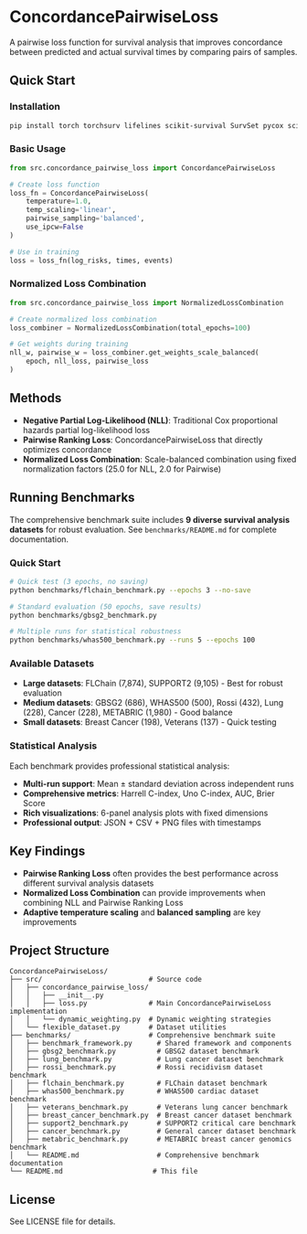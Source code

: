 # ConcordancePairwiseLoss

A pairwise loss function for survival analysis that improves concordance between predicted and actual survival times by comparing pairs of samples.

## Quick Start

### Installation
```bash
pip install torch torchsurv lifelines scikit-survival SurvSet pycox scikit-learn pandas numpy matplotlib seaborn
```

### Basic Usage
```python
from src.concordance_pairwise_loss import ConcordancePairwiseLoss

# Create loss function
loss_fn = ConcordancePairwiseLoss(
    temperature=1.0,
    temp_scaling='linear',
    pairwise_sampling='balanced',
    use_ipcw=False
)

# Use in training
loss = loss_fn(log_risks, times, events)
```

### Normalized Loss Combination
```python
from src.concordance_pairwise_loss import NormalizedLossCombination

# Create normalized loss combination
loss_combiner = NormalizedLossCombination(total_epochs=100)

# Get weights during training
nll_w, pairwise_w = loss_combiner.get_weights_scale_balanced(
    epoch, nll_loss, pairwise_loss
)
```

## Methods

- **Negative Partial Log-Likelihood (NLL)**: Traditional Cox proportional hazards partial log-likelihood loss
- **Pairwise Ranking Loss**: ConcordancePairwiseLoss that directly optimizes concordance
- **Normalized Loss Combination**: Scale-balanced combination using fixed normalization factors (25.0 for NLL, 2.0 for Pairwise)

## Running Benchmarks

The comprehensive benchmark suite includes **9 diverse survival analysis datasets** for robust evaluation. See `benchmarks/README.md` for complete documentation.

### Quick Start
```bash
# Quick test (3 epochs, no saving)
python benchmarks/flchain_benchmark.py --epochs 3 --no-save

# Standard evaluation (50 epochs, save results)
python benchmarks/gbsg2_benchmark.py

# Multiple runs for statistical robustness
python benchmarks/whas500_benchmark.py --runs 5 --epochs 100
```

### Available Datasets
- **Large datasets**: FLChain (7,874), SUPPORT2 (9,105) - Best for robust evaluation
- **Medium datasets**: GBSG2 (686), WHAS500 (500), Rossi (432), Lung (228), Cancer (228), METABRIC (1,980) - Good balance
- **Small datasets**: Breast Cancer (198), Veterans (137) - Quick testing

### Statistical Analysis
Each benchmark provides professional statistical analysis:
- **Multi-run support**: Mean ± standard deviation across independent runs
- **Comprehensive metrics**: Harrell C-index, Uno C-index, AUC, Brier Score
- **Rich visualizations**: 6-panel analysis plots with fixed dimensions
- **Professional output**: JSON + CSV + PNG files with timestamps

## Key Findings

- **Pairwise Ranking Loss** often provides the best performance across different survival analysis datasets
- **Normalized Loss Combination** can provide improvements when combining NLL and Pairwise Ranking Loss
- **Adaptive temperature scaling** and **balanced sampling** are key improvements

## Project Structure

```
ConcordancePairwiseLoss/
├── src/                          # Source code
│   ├── concordance_pairwise_loss/
│   │   ├── __init__.py
│   │   ├── loss.py               # Main ConcordancePairwiseLoss implementation
│   │   └── dynamic_weighting.py  # Dynamic weighting strategies
│   └── flexible_dataset.py       # Dataset utilities
├── benchmarks/                   # Comprehensive benchmark suite
│   ├── benchmark_framework.py      # Shared framework and components
│   ├── gbsg2_benchmark.py          # GBSG2 dataset benchmark
│   ├── lung_benchmark.py           # Lung cancer dataset benchmark
│   ├── rossi_benchmark.py          # Rossi recidivism dataset benchmark
│   ├── flchain_benchmark.py        # FLChain dataset benchmark
│   ├── whas500_benchmark.py        # WHAS500 cardiac dataset benchmark
│   ├── veterans_benchmark.py       # Veterans lung cancer benchmark
│   ├── breast_cancer_benchmark.py  # Breast cancer dataset benchmark
│   ├── support2_benchmark.py       # SUPPORT2 critical care benchmark
│   ├── cancer_benchmark.py         # General cancer dataset benchmark
│   ├── metabric_benchmark.py       # METABRIC breast cancer genomics benchmark
│   └── README.md                   # Comprehensive benchmark documentation
└── README.md                      # This file
```


## License

See LICENSE file for details.
